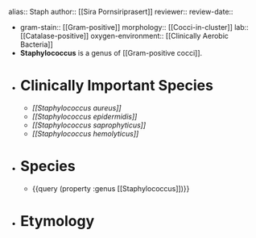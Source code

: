 alias:: Staph
author:: [[Sira Pornsiriprasert]] 
reviewer::
review-date::

- gram-stain:: [[Gram-positive]]
  morphology:: [[Cocci-in-cluster]] 
  lab:: [[Catalase-positive]]
  oxygen-environment:: [[Clinically Aerobic Bacteria]]
- **Staphylococcus** is a genus of [[Gram-positive cocci]].
- # Clinically Important Species
	- *[[Staphylococcus aureus]]*
	- *[[Staphylococcus epidermidis]]*
	- *[[Staphylococcus saprophyticus]]*
	- *[[Staphylococcus hemolyticus]]*
- # Species
	- {{query (property :genus [[Staphylococcus]])}}
- # Etymology